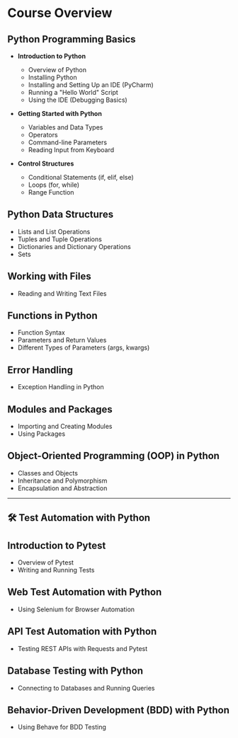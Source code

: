# Course Overview  

## Python Programming Basics  
- **Introduction to Python**  
  - Overview of Python  
  - Installing Python  
  - Installing and Setting Up an IDE (PyCharm)  
  - Running a "Hello World" Script  
  - Using the IDE (Debugging Basics)  

- **Getting Started with Python**  
  - Variables and Data Types  
  - Operators  
  - Command-line Parameters  
  - Reading Input from Keyboard  

- **Control Structures**  
  - Conditional Statements (if, elif, else)  
  - Loops (for, while)  
  - Range Function  

## Python Data Structures  
- Lists and List Operations  
- Tuples and Tuple Operations  
- Dictionaries and Dictionary Operations  
- Sets  

## Working with Files  
- Reading and Writing Text Files  

## Functions in Python  
- Function Syntax  
- Parameters and Return Values  
- Different Types of Parameters (args, kwargs)  

## Error Handling  
- Exception Handling in Python  

## Modules and Packages  
- Importing and Creating Modules  
- Using Packages  

## Object-Oriented Programming (OOP) in Python  
- Classes and Objects  
- Inheritance and Polymorphism  
- Encapsulation and Abstraction  

---

## 🛠️ Test Automation with Python  

## Introduction to Pytest  
- Overview of Pytest  
- Writing and Running Tests  

## Web Test Automation with Python  
- Using Selenium for Browser Automation  

## API Test Automation with Python  
- Testing REST APIs with Requests and Pytest  

## Database Testing with Python  
- Connecting to Databases and Running Queries  

## Behavior-Driven Development (BDD) with Python  
- Using Behave for BDD Testing  
